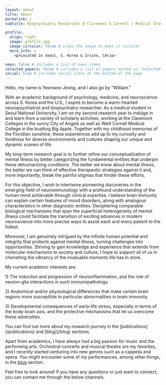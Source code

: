 ```yaml
---
layout: about
title: About
permalink: /
subtitle: Biopsychiatry Researcher @ Claremont & Cornell | Medical Student @ Seoul Nat'l Univ. | Talent Award of Korea #<a href=''></a>. 

profile:
  align: right
  image: profile.jpg
  image_circular: false # crops the image to make it circular
  more_info: >
    <p>Located in Seoul, S. Korea & Irvine, CA</p>

news: false # includes a list of news items
selected_papers: false # includes a list of papers marked as "selected={true}"
social: true # includes social icons at the bottom of the page
---
```


Hello, my name is Yeonwoo Jeong, and I also go by "William."

With an academic background of psychology, medicine, and neuroscience across S. Korea and the U.S., I aspire to become a warm-hearted neuropsychiatrist and biopsychiatry researcher. As a medical student in Seoul National University, I am on my second research year to indulge in and learn from a variety of scholarly activities, working at the Claremont Colleges in the sunny City of Angels as well as Weill Cornell Medical College in the bustling Big Apple. Together with my childhood memories of the Floridian sunshine, these experiences add up to my curiosity and fondness for diverse environments and cultures shaping our unique and dynamic scenes of life.

My long-term research goal is to further refine our conceptualization of mental illness by better categorizing the fundamental entities that underpin these dehumanizing conditions. The better we know about mental illness, the better we can think of effective therapeutic strategies against it and, more importantly, break the painful stigmas that hinder these efforts.

For this objective, I wish to intertwine pioneering discoveries in the emerging field of neuroimmunology with a profound understanding of the human mind achievable through clinical expertise. I believe brain immunity can explain certain features of mood disorders, along with analogous characteristics in other diagnostic entities. Deciphering comparable biological mechanisms that span the superficial heterogeneity of mental illness could facilitate the transition of exciting advances in modern neuroscience into more precise ways to assist each and every patient to the fullest.

Moreover, I am genuinely intrigued by the infinite human potential and integrity that protects against mental illness, turning challenges into opportunities. Striving to gain knowledge and experience that extends from molecular mechanisms to society and culture, I hope to support all of us in cherishing the vibrancy of the invaluable moments life has in store.

My current academic interests are:
<p>1) The induction and progression of neuroinflammation, and the role of neuron-glia interactions in such immunopathology.</p>
<p>2) Anatomical and/or physiological differences that make certain brain regions more susceptible to particular abnormalities in brain immunity.</p>
<p>3) Developmental consequences of early-life stress, especially in terms of the body-brain axis, and the protective mechanisms that let us overcome these adversities.</p>
You can find out more about my research journey in the [publications](/publications) and [blog](/blog) sections.

Apart from academics, I have always had a big passion for music and the performing arts. Orchestral concerts and musical theatre are my favorites, and I recently started venturing into new genres such as a cappella and opera. You might encounter some of my performances, among other things, in the [blog](/blog) section.

Feel free to look around! If you have any questions or just want to connect, you can contact me through the below channels.

